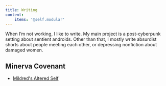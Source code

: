 ```yaml
---
title: Writing
content:
    items: '@self.modular'
---
```


When I’m not working, I like to write. My main project is a post-cyberpunk setting about sentient androids. Other than that, I mostly write absurdist shorts about people meeting each other, or depressing nonfiction about damaged women. 

## Minerva Covenant
- [Mildred's Altered Self](http://minervacovenant.com/mildred.html)